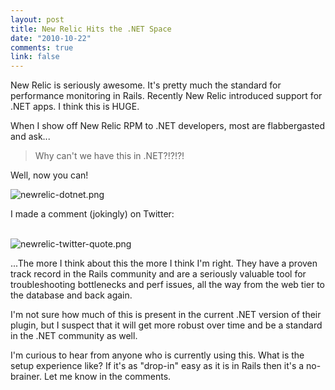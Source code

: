 ```yaml
--- 
layout: post
title: New Relic Hits the .NET Space
date: "2010-10-22"
comments: true
link: false
---
```

<p>New Relic is seriously awesome. It's pretty much the standard for performance monitoring in Rails. Recently New Relic introduced support for .NET apps. I think this is HUGE.</p>
<p>When I show off New Relic RPM to .NET developers, most are flabbergasted and ask...</p>
<blockquote>
<p>Why can't we have this in .NET?!?!?!</p>
</blockquote>
<p>Well, now you can!</p>
<p><img src="/images/newrelic-dotnet.png"  alt="newrelic-dotnet.png"  /></p>
<p>I made a comment (jokingly) on Twitter:</p>
<p><br />
<img src="/images/newrelic-twitter-quote.png"  alt="newrelic-twitter-quote.png"  /></p>
<p>...The more I think about this the more I think I'm right. They have a proven track record in the Rails community and are a seriously valuable tool for troubleshooting bottlenecks and perf issues, all the way from the web tier to the database and back again.</p>
<p>I'm not sure how much of this is present in the current .NET version of their plugin, but I suspect that it will get more robust over time and be a standard in the .NET community as well.</p>
<p>I'm curious to hear from anyone who is currently using this. What is the setup experience like? If it's as "drop-in" easy as it is in Rails then it's a no-brainer. Let me know in the comments.</p>
